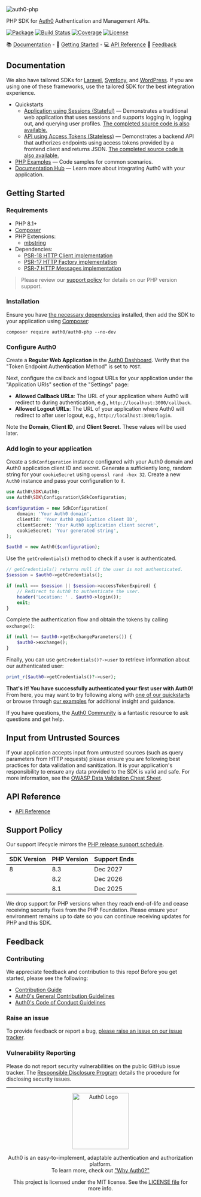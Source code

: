 ![auth0-php](https://cdn.auth0.com/website/sdks/banners/auth0-php-banner.png)

PHP SDK for [Auth0](https://auth0.com) Authentication and Management APIs.

[![Package](https://img.shields.io/packagist/dt/auth0/auth0-php)](https://packagist.org/packages/auth0/auth0-php)
[![Build Status](https://github.com/auth0/auth0-PHP/actions/workflows/tests.yml/badge.svg)](https://github.com/auth0/auth0-PHP/actions/workflows/tests.yml)
[![Coverage](https://img.shields.io/codecov/c/github/auth0/auth0-PHP/main)](https://codecov.io/gh/auth0/auth0-PHP)
[![License](https://img.shields.io/github/license/auth0/auth0-PHP)](https://doge.mit-license.org/)

:books: [Documentation](#documentation) - :rocket: [Getting Started](#getting-started) - :computer: [API Reference](#api-reference) :speech_balloon: [Feedback](#feedback)

## Documentation

We also have tailored SDKs for [Laravel](https://github.com/auth0/laravel-auth0), [Symfony](https://github.com/auth0/symfony), and [WordPress](https://github.com/auth0/wordpress). If you are using one of these frameworks, use the tailored SDK for the best integration experience.

- Quickstarts
  - [Application using Sessions (Stateful)](https://auth0.com/docs/quickstart/webapp/php) — Demonstrates a traditional web application that uses sessions and supports logging in, logging out, and querying user profiles. [The completed source code is also available.](https://github.com/auth0-samples/auth0-php-web-app)
  - [API using Access Tokens (Stateless)](https://auth0.com/docs/quickstart/backend/php) — Demonstrates a backend API that authorizes endpoints using access tokens provided by a frontend client and returns JSON. [The completed source code is also available.](https://github.com/auth0-samples/auth0-php-api-samples)
- [PHP Examples](./EXAMPLES.md) — Code samples for common scenarios.
- [Documentation Hub](https://www.auth0.com/docs) — Learn more about integrating Auth0 with your application.

## Getting Started

### Requirements

- PHP 8.1+
- [Composer](https://getcomposer.org/)
- PHP Extensions:
  - [mbstring](https://www.php.net/manual/en/book.mbstring.php)
- Dependencies:
  - [PSR-18 HTTP Client implementation](./FAQ.md#what-is-psr-18)
  - [PSR-17 HTTP Factory implementation](./FAQ.md#what-is-psr-17)
  - [PSR-7 HTTP Messages implementation](./FAQ.md#what-is-psr-7)

> Please review our [support policy](#support-policy) for details on our PHP version support.

### Installation

Ensure you have [the necessary dependencies](#requirements) installed, then add the SDK to your application using [Composer](https://getcomposer.org/):

```
composer require auth0/auth0-php --no-dev
```

### Configure Auth0

Create a **Regular Web Application** in the [Auth0 Dashboard](https://manage.auth0.com/#/applications). Verify that the "Token Endpoint Authentication Method" is set to `POST`.

Next, configure the callback and logout URLs for your application under the "Application URIs" section of the "Settings" page:

- **Allowed Callback URLs**: The URL of your application where Auth0 will redirect to during authentication, e.g., `http://localhost:3000/callback`.
- **Allowed Logout URLs**: The URL of your application where Auth0 will redirect to after user logout, e.g., `http://localhost:3000/login`.

Note the **Domain**, **Client ID**, and **Client Secret**. These values will be used later.

### Add login to your application

Create a `SdkConfiguration` instance configured with your Auth0 domain and Auth0 application client ID and secret. Generate a sufficiently long, random string for your `cookieSecret` using `openssl rand -hex 32`. Create a new `Auth0` instance and pass your configuration to it.

```php
use Auth0\SDK\Auth0;
use Auth0\SDK\Configuration\SdkConfiguration;

$configuration = new SdkConfiguration(
    domain: 'Your Auth0 domain',
    clientId: 'Your Auth0 application client ID',
    clientSecret: 'Your Auth0 application client secret',
    cookieSecret: 'Your generated string',
);

$auth0 = new Auth0($configuration);
```

Use the `getCredentials()` method to check if a user is authenticated.

```php
// getCredentials() returns null if the user is not authenticated.
$session = $auth0->getCredentials();

if (null === $session || $session->accessTokenExpired) {
    // Redirect to Auth0 to authenticate the user.
    header('Location: ' . $auth0->login());
    exit;
}
```

Complete the authentication flow and obtain the tokens by calling `exchange()`:

```php
if (null !== $auth0->getExchangeParameters()) {
    $auth0->exchange();
}
```

Finally, you can use `getCredentials()?->user` to retrieve information about our authenticated user:

```php
print_r($auth0->getCredentials()?->user);
```

**That's it! You have successfully authenticated your first user with Auth0!** From here, you may want to try following along with [one of our quickstarts](#documentation) or browse through [our examples](./EXAMPLES.md) for additional insight and guidance.

If you have questions, the [Auth0 Community](https://community.auth0.com/) is a fantastic resource to ask questions and get help.

## Input from Untrusted Sources

If your application accepts input from untrusted sources (such as query parameters from HTTP requests) please ensure you are following best practices for data validation and sanitization. It is your application's responsibility to ensure any data provided to the SDK is valid and safe. For more information, see the [OWASP Data Validation Cheat Sheet](https://cheatsheetseries.owasp.org/cheatsheets/Input_Validation_Cheat_Sheet.html).

## API Reference

- [API Reference](https://auth0.github.io/auth0-PHP/)

## Support Policy

Our support lifecycle mirrors the [PHP release support schedule](https://www.php.net/supported-versions.php).

| SDK Version | PHP Version | Support Ends |
| ----------- | ----------- | ------------ |
| 8           | 8.3         | Dec 2027     |
|             | 8.2         | Dec 2026     |
|             | 8.1         | Dec 2025     |

We drop support for PHP versions when they reach end-of-life and cease receiving security fixes from the PHP Foundation. Please ensure your environment remains up to date so you can continue receiving updates for PHP and this SDK.

## Feedback

### Contributing

We appreciate feedback and contribution to this repo! Before you get started, please see the following:

- [Contribution Guide](./CONTRIBUTING.md)
- [Auth0's General Contribution Guidelines](https://github.com/auth0/open-source-template/blob/master/GENERAL-CONTRIBUTING.md)
- [Auth0's Code of Conduct Guidelines](https://github.com/auth0/open-source-template/blob/master/CODE-OF-CONDUCT.md)

### Raise an issue

To provide feedback or report a bug, [please raise an issue on our issue tracker](https://github.com/auth0/auth0-PHP/issues).

### Vulnerability Reporting

Please do not report security vulnerabilities on the public GitHub issue tracker. The [Responsible Disclosure Program](https://auth0.com/whitehat) details the procedure for disclosing security issues.

---

<p align="center">
  <picture>
    <source media="(prefers-color-scheme: light)" srcset="https://cdn.auth0.com/website/sdks/logos/auth0_light_mode.png" width="150">
    <source media="(prefers-color-scheme: dark)" srcset="https://cdn.auth0.com/website/sdks/logos/auth0_dark_mode.png" width="150">
    <img alt="Auth0 Logo" src="https://cdn.auth0.com/website/sdks/logos/auth0_light_mode.png" width="150">
  </picture>
</p>

<p align="center">Auth0 is an easy-to-implement, adaptable authentication and authorization platform.<br />To learn more, check out <a href="https://auth0.com/why-auth0">"Why Auth0?"</a></p>

<p align="center">This project is licensed under the MIT license. See the <a href="./LICENSE.md">LICENSE file</a> for more info.</p>
